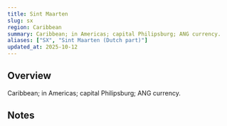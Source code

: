 ```yaml
---
title: Sint Maarten
slug: sx
region: Caribbean
summary: Caribbean; in Americas; capital Philipsburg; ANG currency.
aliases: ["SX", "Sint Maarten (Dutch part)"]
updated_at: 2025-10-12
---
```


## Overview

Caribbean; in Americas; capital Philipsburg; ANG currency.

## Notes

<!-- Add your first note below -->
